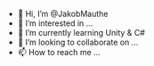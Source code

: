 - 👋 Hi, I’m @JakobMauthe
- 👀 I’m interested in ...
- 🌱 I’m currently learning Unity & C#
- 💞️ I’m looking to collaborate on ...
- 📫 How to reach me ...

<!---
JakobMauthe/JakobMauthe is a ✨ special ✨ repository because its `README.md` (this file) appears on your GitHub profile.
You can click the Preview link to take a look at your changes.
--->
